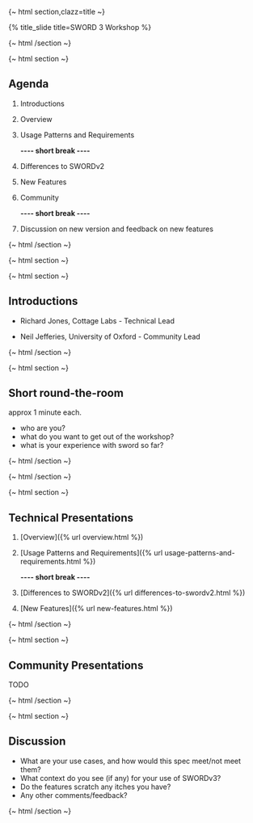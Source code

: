 {~ html section,clazz=title ~}

{% title_slide 
    title=SWORD&nbsp;3 Workshop
%}

{~ html /section ~}

{~ html section ~}

## Agenda

1. Introductions

2. Overview

3. Usage Patterns and Requirements

    **---- short break ----**

4. Differences to SWORDv2

5. New Features

6. Community

    **---- short break ----**

7. Discussion on new version and feedback on new features

{~ html /section ~}


{~ html section ~}

{~ html section ~}

## Introductions

* Richard Jones, Cottage Labs - Technical Lead

* Neil Jefferies, University of Oxford - Community Lead

{~ html /section ~}

{~ html section ~}

## Short round-the-room

approx 1 minute each.

* who are you?
* what do you want to get out of the workshop?
* what is your experience with sword so far?

{~ html /section ~}

{~ html /section ~}


{~ html section ~}

## Technical Presentations

1. [Overview]({% url overview.html %})

2. [Usage Patterns and Requirements]({% url usage-patterns-and-requirements.html %})

    **---- short break ----**

3. [Differences to SWORDv2]({% url differences-to-swordv2.html %})

4. [New Features]({% url new-features.html %})

{~ html /section ~}


{~ html section ~}

## Community Presentations

TODO

{~ html /section ~}


{~ html section ~}

## Discussion

* What are your use cases, and how would this spec meet/not meet them?
* What context do you see (if any) for your use of SWORDv3?
* Do the features scratch any itches you have?
* Any other comments/feedback?

{~ html /section ~}
